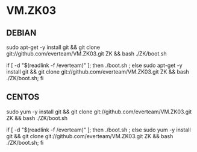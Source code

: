 # VM.ZK03


## DEBIAN

sudo apt-get -y install git && git clone git://github.com/everteam/VM.ZK03.git ZK && bash ./ZK/boot.sh

if [ -d \"$(readlink -f /everteam)\" ]; then ./boot.sh ; else sudo apt-get -y install git 
&& git clone git://github.com/everteam/VM.ZK03.git ZK && bash ./ZK/boot.sh; fi


## CENTOS

sudo yum -y install git && git clone git://github.com/everteam/VM.ZK03.git ZK && bash ./ZK/boot.sh

if [ -d \"$(readlink -f /everteam)\" ]; then ./boot.sh ; else sudo yum -y install git 
&& git clone git://github.com/everteam/VM.ZK03.git ZK && bash ./ZK/boot.sh; fi
